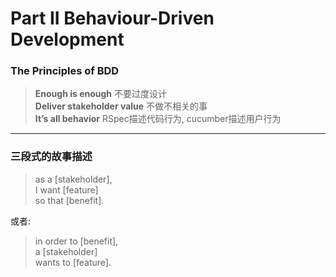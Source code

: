 # Part II Behaviour-Driven Development

### The Principles of BDD

>**Enough is enough** 不要过度设计  
>**Deliver stakeholder value** 不做不相关的事  
>**It’s all behavior** RSpec描述代码行为, cucumber描述用户行为  

***

### 三段式的故事描述
>as a [stakeholder],  
>I want [feature]  
>so that [benefit].  

或者:  

>in order to [benefit],  
>a [stakeholder]  
>wants to [feature].  
